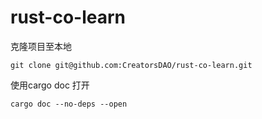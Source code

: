 # rust-co-learn

克隆项目至本地

```
git clone git@github.com:CreatorsDAO/rust-co-learn.git
```

使用cargo doc 打开

```
cargo doc --no-deps --open
```

